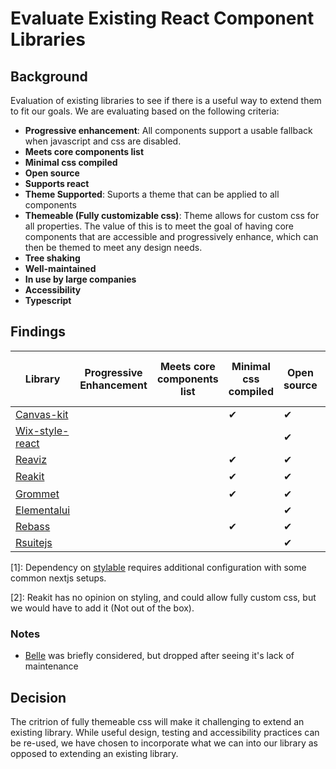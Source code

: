 # Evaluate Existing React Component Libraries

## Background

Evaluation of existing libraries to see if there is a useful way to extend them to fit our goals. We are evaluating based on the following criteria:

- **Progressive enhancement**: All components support a usable fallback when javascript and css are disabled.
- **Meets core components list**
- **Minimal css compiled**
- **Open source**
- **Supports react**
- **Theme Supported**: Suports a theme that can be applied to all components
- **Themeable (Fully customizable css)**: Theme allows for custom css for all properties. The value of this is to meet the goal of having core components that are accessible and progressively enhance, which can then be themed to meet any design needs.
- **Tree shaking**
- **Well-maintained**
- **In use by large companies**
- **Accessibility**
- **Typescript**

## Findings

Library | Progressive Enhancement | Meets core components list | Minimal css compiled | Open source | Supports react | Theme Supported | Themeable (Fully customizable css) | Tree shaking | Well-maintained | In use by large companies | Accessibility | Typescript |
-- | -- | -- | -- | -- | -- | -- | -- | -- | -- | -- | -- | --
[Canvas-kit](https://workday.github.io/canvas-kit/) |  |  | &#10004; | &#10004; | &#10004; | &#10004; |  | &#10004; | &#10004; | &#10004; | &#10004; | &#10004;
[Wix-style-react](https://www.wix-style-react.com/) |  |  | | &#10004; | &#10004; <sup>[1]</sup> | |  | &#10004; | &#10004; |  |  | &#10004;
[Reaviz](https://reaviz.io/) |  |  | &#10004; | &#10004; | &#10004; |  |  | &#10004; | &#10004; |  |  | &#10004;
[Reakit](https://reakit.io/docs/styling/) |  |  | &#10004; | &#10004; | &#10004; | | &#10004;<sup>[2]</sup> | &#10004; | &#10004; |  | &#10004; | &#10004;
[Grommet](https://storybook.grommet.io/) |  |  | &#10004; | &#10004; | &#10004; | &#10004; |  | &#10004; | &#10004; | &#10004; |  | &#10004;
[Elementalui](https://github.com/elementalui/elemental) |  |  |  | &#10004; | &#10004; |  |  | &#10004; |  |  |  |
[Rebass](https://rebassjs.org/theming) |  |  | &#10004; | &#10004; | &#10004; | &#10004; |  |  | &#10004; |  |  |
[Rsuitejs](https://rsuitejs.com/) |  |  | | &#10004; | &#10004; | &#10004; |  | &#10004; | &#10004; |  |  | &#10004;

[1]: Dependency on [stylable](https://stylable.io/) requires additional configuration with some common nextjs setups.

[2]: Reakit has no opinion on styling, and could allow fully custom css, but we would have to add it (Not out of the box).

### Notes

  - [Belle](https://github.com/nikgraf/belle) was briefly considered, but dropped after seeing it's lack of maintenance

## Decision

The critrion of fully themeable css will make it challenging to extend an existing library. While useful design, testing and accessibility practices can be re-used, we have chosen to incorporate what we can into our library as opposed to extending an existing library.
